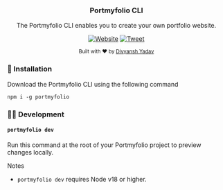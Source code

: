 <div align="center">
  <p>
    <h3>
        Portmyfolio CLI
    </h3>
  </p>
  <p>
    The Portmyfolio CLI enables you to create your own portfolio website.
  </p>
  <p>

[![Website](https://img.shields.io/website?url=https%3A%2F%2Fwww.portmyfolio.com&logo=portmyfolio)](https://www.portmyfolio.com/) [![Tweet](https://img.shields.io/twitter/url?url=https%3A%2F%2Fwww.portmyfolio.com%2F)](https://twitter.com/intent/tweet?url=&text=Check%20out%20%40Yadivyansh)

  </p>
  <p>
    <sub>
      Built with ❤︎ by
      <a href="https://divyanshyadav.com">
        Divyansh Yadav
      </a>
    </sub>
  </p>
</div>

### 🚀 Installation

Download the Portmyfolio CLI using the following command

```
npm i -g portmyfolio
```

### 👩‍💻 Development

#### `portmyfolio dev`
Run this command at the root of your Portmyfolio project to preview changes locally.

Notes

- `portmyfolio dev` requires Node v18 or higher.